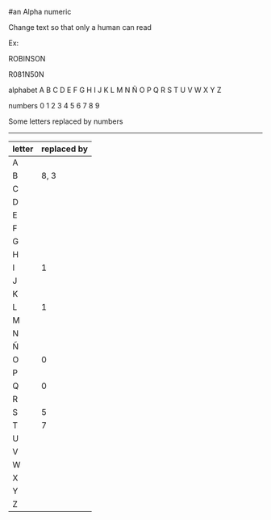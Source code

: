 #an
Alpha numeric

Change text so that only a human can read

Ex: 

ROBINSON

R081N50N



alphabet
A B C D E F G H I J K L M N Ñ O P Q R S T U V W X Y Z 

numbers
0 1 2 3 4 5 6 7 8 9

Some letters replaced by numbers

---
|letter | replaced by   |
|-------|---------------|
|A      | | a | | 
|B      | 8, 3|b | |
|C      | |c | |
|D      | | d | |
|E      | | e | |
|F      || f | |
|G      || g | |
|H      || h | |
|I      | 1|i | |
|J      || j | |
|K      || k | |
|L      | 1|l  | |
|M      | | m | |
|N      || n | |
|Ñ      || ñ | |
|O      | 0|o  | |
|P      || p | |
|Q      | 0|q  | |
|R      || r | |
|S      | 5|s  | |
|T      | 7| t | |
|U      | | u | |
|V      || v | |
|W      || w | |
|X      || x | |
|Y      | | y | |
|Z      | | z | |